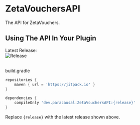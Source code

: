 # ZetaVouchersAPI
The API for ZetaVouchers.

## Using The API In Your Plugin
Latest Release:<br>
![Release](https://jitpack.io/v/dev.paracausal/ZetaVouchersAPI.svg)

<br>
build.gradle

```gradle
repositories {
    maven { url = 'https://jitpack.io' }
}

dependencies {
    compileOnly 'dev.paracausal:ZetaVouchersAPI:{release}'
}
```
Replace `{release}` with the latest release shown above.
